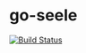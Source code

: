 # go-seele
[![Build Status](https://travis-ci.org/lucusfly/go-seele.svg?branch=travis)](https://travis-ci.org/lucusfly/go-seele)
